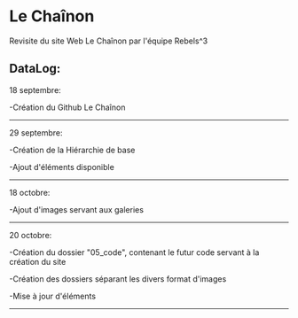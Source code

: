 # Le Chaînon
Revisite du site Web Le Chaînon par l'équipe Rebels^3


DataLog:
----------------------------------------------------

18 septembre: 

-Création du Github Le Chaînon

----------------------------------------------------

29 septembre: 

-Création de la Hiérarchie de base

-Ajout d'éléments disponible

----------------------------------------------------

18 octobre: 

-Ajout d'images servant aux galeries

----------------------------------------------------

20 octobre: 

-Création du dossier "05_code", contenant le futur code servant à la création du site

-Création des dossiers séparant les divers format d'images

-Mise à jour d'éléments

----------------------------------------------------
